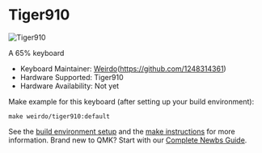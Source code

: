 # Tiger910

![Tiger910](https://www.hualigs.cn/image/60272570d2764.jpg)

A 65% keyboard 

* Keyboard Maintainer:  [Weirdo](https://weirdo-f.github.io)(https://github.com/1248314361)
* Hardware Supported: Tiger910
* Hardware Availability: Not yet

Make example for this keyboard (after setting up your build environment):

    make weirdo/tiger910:default

See the [build environment setup](https://docs.qmk.fm/#/getting_started_build_tools) and the [make instructions](https://docs.qmk.fm/#/getting_started_make_guide) for more information. Brand new to QMK? Start with our [Complete Newbs Guide](https://docs.qmk.fm/#/newbs).
